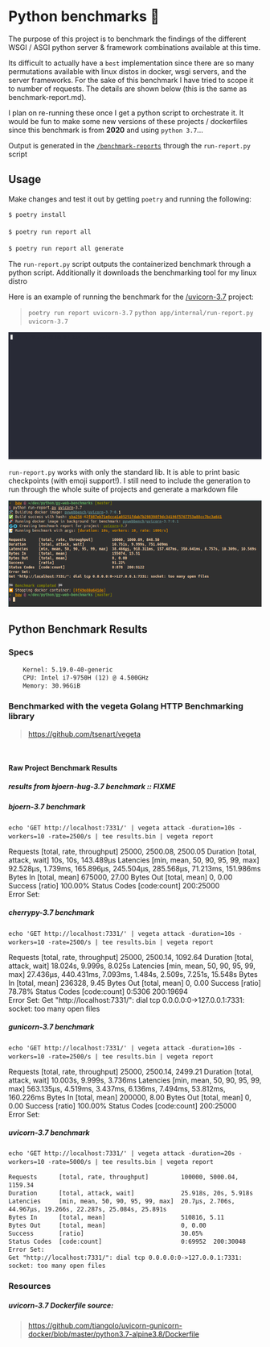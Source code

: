 # Python benchmarks 🐍

The purpose of this project is to benchmark the findings of the different WSGI / ASGI python server & framework combinations available at this time.

Its difficult to actually have a `best` implementation since there are so many permutations available with linux distos in docker, wsgi servers, and the server frameworks. For the sake of this benchmark I have tried to scope it to number of requests. The details are shown below (this is the same as benchmark-report.md).

I plan on re-running these once I get a python script to orchestrate it. It would be fun to make some new versions of these projects / dockerfiles since this benchmark is from __2020__ and using `python 3.7`...

Output is generated in the [`/benchmark-reports`](/benchmark-reports) through the `run-report.py` script

## Usage

Make changes and test it out by getting `poetry` and running the following:
```bash
$ poetry install

$ poetry run report all

$ poetry run report all generate
```

The `run-report.py` script outputs the containerized benchmark through a python script. Additionally it downloads the benchmarking tool for my linux distro

Here is an example of running the benchmark for the [/uvicorn-3.7](/uvicorn-3.7) project:
> `poetry run report uvicorn-3.7`
> `python app/internal/run-report.py uvicorn-3.7`

![Demo](assets/report-demo.gif)

`run-report.py` works with only the standard lib. It is able to print basic checkpoints (with emoji support!). I still need to include the generation to run through the whole suite of projects and generate a markdown file

![Script](assets/report-script-output.png)

## Python Benchmark Results

### Specs

		Kernel: 5.19.0-40-generic
		CPU: Intel i7-9750H (12) @ 4.500GHz
		Memory: 30.96GiB

### Benchmarked with the vegeta Golang HTTP Benchmarking library<br/>
> https://github.com/tsenart/vegeta

<br>

#### Raw Project Benchmark Results

##### results from bjoern-hug-3.7 benchmark :: FIXME

##### bjoern-3.7 benchmark

`echo 'GET http://localhost:7331/' | vegeta attack -duration=10s -workers=10 -rate=2500/s | tee results.bin | vegeta report`

Requests      [total, rate, throughput]         25000, 2500.08, 2500.05
Duration      [total, attack, wait]             10s, 10s, 143.489µs
Latencies     [min, mean, 50, 90, 95, 99, max]  92.528µs, 1.739ms, 165.896µs, 245.504µs, 285.568µs, 71.213ms, 151.986ms
Bytes In      [total, mean]                     675000, 27.00
Bytes Out     [total, mean]                     0, 0.00
Success       [ratio]                           100.00%
Status Codes  [code:count]                      200:25000  
Error Set:

##### cherrypy-3.7 benchmark

`echo 'GET http://localhost:7331/' | vegeta attack -duration=10s -workers=10 -rate=2500/s | tee results.bin | vegeta report`

Requests      [total, rate, throughput]         25000, 2500.14, 1092.64
Duration      [total, attack, wait]             18.024s, 9.999s, 8.025s
Latencies     [min, mean, 50, 90, 95, 99, max]  27.436µs, 440.431ms, 7.093ms, 1.484s, 2.509s, 7.251s, 15.548s
Bytes In      [total, mean]                     236328, 9.45
Bytes Out     [total, mean]                     0, 0.00
Success       [ratio]                           78.78%
Status Codes  [code:count]                      0:5306  200:19694  
Error Set:
Get "http://localhost:7331/": dial tcp 0.0.0.0:0->127.0.0.1:7331: socket: too many open files

##### gunicorn-3.7 benchmark

`echo 'GET http://localhost:7331/' | vegeta attack -duration=10s -workers=10 -rate=2500/s | tee results.bin | vegeta report`

Requests      [total, rate, throughput]         25000, 2500.14, 2499.21
Duration      [total, attack, wait]             10.003s, 9.999s, 3.736ms
Latencies     [min, mean, 50, 90, 95, 99, max]  563.135µs, 4.519ms, 3.437ms, 6.136ms, 7.494ms, 53.812ms, 160.226ms
Bytes In      [total, mean]                     200000, 8.00
Bytes Out     [total, mean]                     0, 0.00
Success       [ratio]                           100.00%
Status Codes  [code:count]                      200:25000  
Error Set:

##### uvicorn-3.7 benchmark

`echo 'GET http://localhost:7331/' | vegeta attack -duration=20s -workers=10 -rate=5000/s | tee results.bin | vegeta report`

	Requests      [total, rate, throughput]         100000, 5000.04, 1159.34
	Duration      [total, attack, wait]             25.918s, 20s, 5.918s
	Latencies     [min, mean, 50, 90, 95, 99, max]  20.7µs, 2.706s, 44.967µs, 19.266s, 22.287s, 25.084s, 25.891s
	Bytes In      [total, mean]                     510816, 5.11
	Bytes Out     [total, mean]                     0, 0.00
	Success       [ratio]                           30.05%
	Status Codes  [code:count]                      0:69952  200:30048  
	Error Set:
	Get "http://localhost:7331/": dial tcp 0.0.0.0:0->127.0.0.1:7331: socket: too many open files
	

### Resources

##### uvicorn-3.7 Dockerfile source:<br/>
> https://github.com/tiangolo/uvicorn-gunicorn-docker/blob/master/python3.7-alpine3.8/Dockerfile
